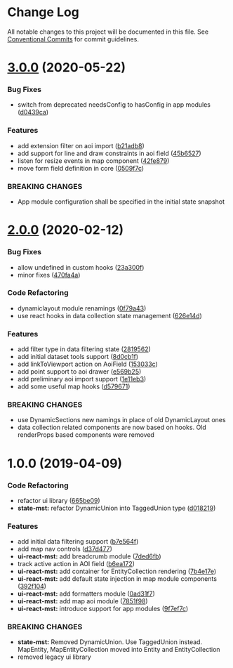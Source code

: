# Change Log

All notable changes to this project will be documented in this file.
See [Conventional Commits](https://conventionalcommits.org) for commit guidelines.

# [3.0.0](https://gitlab.dev.eoss-cloud.it/frontend/oida/compare/@oida/ui-react-mst@2.0.0...@oida/ui-react-mst@3.0.0) (2020-05-22)


### Bug Fixes

* switch from deprecated needsConfig to hasConfig in app modules ([d0439ca](https://gitlab.dev.eoss-cloud.it/frontend/oida/commit/d0439ca62efdd60c38df4c30bc70a1516e50a3a4))


### Features

* add extension filter on aoi import ([b21adb8](https://gitlab.dev.eoss-cloud.it/frontend/oida/commit/b21adb813b777f15f6832688a1cb14ed323cd723))
* add support for line and draw constraints in aoi field ([45b6527](https://gitlab.dev.eoss-cloud.it/frontend/oida/commit/45b6527e3ae17e0958828f50da32228acd27846b))
* listen for resize events in map component ([42fe879](https://gitlab.dev.eoss-cloud.it/frontend/oida/commit/42fe8791e757b4d0d82ef2fc55abdd916a2341b6))
* move form field definition in core ([0509f7c](https://gitlab.dev.eoss-cloud.it/frontend/oida/commit/0509f7c0a191d6220d1cbfa04ac13a3504402a79))


### BREAKING CHANGES

* App module configuration shall be specified in the initial state snapshot





# [2.0.0](https://gitlab.dev.eoss-cloud.it/frontend/oida/compare/@oida/ui-react-mst@1.0.0...@oida/ui-react-mst@2.0.0) (2020-02-12)


### Bug Fixes

* allow undefined in custom hooks ([23a300f](https://gitlab.dev.eoss-cloud.it/frontend/oida/commit/23a300f81c82e6d9695b83821e0e61b31ef5418a))
* minor fixes ([470fa4a](https://gitlab.dev.eoss-cloud.it/frontend/oida/commit/470fa4aa19578e6a2bcb77fe12c8cd1e560bf688))


### Code Refactoring

* dynamiclayout module renamings ([0f79a43](https://gitlab.dev.eoss-cloud.it/frontend/oida/commit/0f79a4344fea852ce0cb27f3bb6e6e91a2e958e2))
* use react hooks in data collection state management ([626e14d](https://gitlab.dev.eoss-cloud.it/frontend/oida/commit/626e14d20d4460b327b1f502e39ae8a7ca7b925f))


### Features

* add filter type in data filtering state ([2819562](https://gitlab.dev.eoss-cloud.it/frontend/oida/commit/2819562cdedb9ba1ebdd1c36b790878e41deff0c))
* add initial dataset tools support ([8d0cb1f](https://gitlab.dev.eoss-cloud.it/frontend/oida/commit/8d0cb1fba2a47c211fe56b61baaf2501b547de9e))
* add linkToViewport action on AoiField ([153033c](https://gitlab.dev.eoss-cloud.it/frontend/oida/commit/153033cba2b60725a578f9c3bdd0e1e8e0e9b5b6))
* add point support to aoi drawer ([e569b25](https://gitlab.dev.eoss-cloud.it/frontend/oida/commit/e569b253e195eca08a9ae608355d9de28aed0dca))
* add preliminary aoi import support ([1e11eb3](https://gitlab.dev.eoss-cloud.it/frontend/oida/commit/1e11eb3fd026c134fbd62ddc39463557edd8c2f5))
* add some useful map hooks ([d579671](https://gitlab.dev.eoss-cloud.it/frontend/oida/commit/d57967138baf7cac0020053e27d2638fb41dad8b))


### BREAKING CHANGES

* use DynamicSections new namings in place of old DynamicLayout ones
* data collection related components are now based on hooks. Old renderProps based
components were removed





# 1.0.0 (2019-04-09)


### Code Refactoring

* refactor ui library ([665be09](https://gitlab.dev.eoss-cloud.it/frontend/oida/commit/665be09))
* **state-mst:** refactor DynamicUnion into TaggedUnion type ([d018219](https://gitlab.dev.eoss-cloud.it/frontend/oida/commit/d018219))


### Features

* add initial data filtering support ([b7e564f](https://gitlab.dev.eoss-cloud.it/frontend/oida/commit/b7e564f))
* add map nav controls ([d37d477](https://gitlab.dev.eoss-cloud.it/frontend/oida/commit/d37d477))
* **ui-react-mst:** add breadcrumb module ([7ded6fb](https://gitlab.dev.eoss-cloud.it/frontend/oida/commit/7ded6fb))
* track active action in AOI field ([b6ea172](https://gitlab.dev.eoss-cloud.it/frontend/oida/commit/b6ea172))
* **ui-react-mst:** add container for EntityCollection rendering ([7b4e17e](https://gitlab.dev.eoss-cloud.it/frontend/oida/commit/7b4e17e))
* **ui-react-mst:** add default state injection in map module components ([392f104](https://gitlab.dev.eoss-cloud.it/frontend/oida/commit/392f104))
* **ui-react-mst:** add formatters module ([0ad31f7](https://gitlab.dev.eoss-cloud.it/frontend/oida/commit/0ad31f7))
* **ui-react-mst:** add map aoi module ([7851f98](https://gitlab.dev.eoss-cloud.it/frontend/oida/commit/7851f98))
* **ui-react-mst:** introduce support for app modules ([9f7ef7c](https://gitlab.dev.eoss-cloud.it/frontend/oida/commit/9f7ef7c))


### BREAKING CHANGES

* **state-mst:** Removed DynamicUnion. Use TaggedUnion instead. MapEntity, MapEntityCollection moved
into Entity and EntityCollection
* removed legacy ui library
